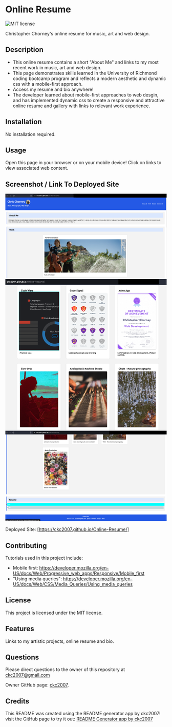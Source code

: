 # Online Resume

![MIT license](https://img.shields.io/badge/license-MIT-blue.svg)

Christopher Chorney's online resume for music, art and web design.

## Description

- This online resume contains a short "About Me" and links to my most recent work in music, art and web design.
- This page demonstrates skills learned in the University of Richmond coding bootcamp program and reflects a modern aesthetic and dynamic css with a mobile-first approach.
- Access my resume and bio anywhere!
- The developer learned about mobile-first approaches to web desgin, and has implemented dynamic css to create a responsive and attractive online resume and gallery with links to relevant work experience.

## Installation

No installation required.

## Usage

Open this page in your browser or on your mobile device! Click on links to view associated web content.

## Screenshot / Link To Deployed Site

![screenshot](./assets/images/res01.png)
![screenshot](./assets/images/res02.png)
![screenshot](./assets/images/res03.png)

Deployed Site: [https://ckc2007.github.io/Online-Resume/]

## Contributing

Tutorials used in this project include:

- Mobile first: https://developer.mozilla.org/en-US/docs/Web/Progressive_web_apps/Responsive/Mobile_first
- "Using media queries": https://developer.mozilla.org/en-US/docs/Web/CSS/Media_Queries/Using_media_queries

## License

This project is licensed under the MIT license.

## Features

Links to my artistic projects, online resume and bio.

## Questions

Please direct questions to the owner of this repository at ckc2007@gmail.com

Owner GitHub page:
[ckc2007](https://github.com/ckc2007).

## Credits

This README was created using the README generator app by ckc2007!
visit the GitHub page to try it out:
[README Generator app by ckc2007](https://github.com/ckc2007/README-Generator)
